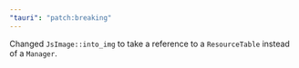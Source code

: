 ```yaml
---
"tauri": "patch:breaking"
---
```


Changed `JsImage::into_img` to take a reference to a `ResourceTable` instead of a `Manager`.
